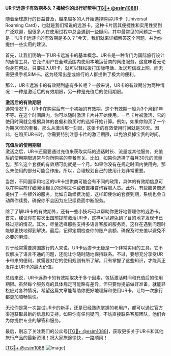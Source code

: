 **UR卡远游卡有效期多久？揭秘你的出行好帮手[[TG💪+ @esim1088](https://t.me/s/esim1088)]**

随着全球旅行的日益普及，越来越多的人开始选择购买UR卡（Universal Roaming Card），也就是我们常说的远游卡。这种卡片因其便捷性和实用性受到广泛欢迎，但很多人在使用过程中总会遇到一些疑问，其中最常见的问题之一就是：“UR卡远游卡的有效期是多久？”今天，我们就来详细解答这个问题，并为你提供一些实用的建议。

首先，让我们明确一下UR卡远游卡的基本概念。UR卡是一种专门为国际旅行设计的通信工具，它允许用户在全球范围内使用本地运营商的网络服务。这意味着无论你身在何处，只要插入UR卡，就可以轻松拨打国际电话、发送短信或上网，而无需更换手机SIM卡。这为经常出差或旅行的人群提供了极大的便利。

那么，UR卡远游卡的有效期到底有多长呢？一般来说，UR卡的有效期分为两种情况：一种是激活后的有效期限，另一种是充值后的使用期限。

**激活后的有效期限**  
通常情况下，UR卡在购买后有一个初始的有效期，这个有效期一般为3个月到1年不等。在这个时间段内，你可以随时激活卡片并开始使用。一旦卡片被激活，它的使用时间就会根据具体的套餐和购买时的选择开始计算。例如，如果你购买了一个为期30天的套餐，那么从激活那一刻起，这张卡的有效使用时间就是30天。因此，在购买UR卡时，你需要特别注意卡片的激活期限，以免浪费掉宝贵的时间。

**充值后的使用期限**  
激活之后，UR卡还需要通过充值来获取实际的通话时长、流量或其他服务。充值后的使用期限通常与你所购买的套餐有关。比如，如果你选择了每月30元的流量包，那么这个套餐的有效期可能就是一个月。如果你没有在规定时间内使用完，那么未使用的部分可能会作废。所以，合理规划自己的使用计划非常重要。

当然，不同国家和地区的UR卡提供商可能会有不同的政策，具体的有效期信息可以在购买前仔细阅读相关的说明文件或者直接咨询客服人员。此外，有些服务商还提供了一些额外的服务，比如自动续费功能，这样即使你的套餐到期，系统也会自动帮你续费，确保你不会因为忘记续费而中断服务。

除了了解UR卡的有效期外，还有一些小技巧可以帮助你更好地管理你的远游卡。首先，建议你在每次出国前提前激活UR卡，这样可以避免到了目的地才发现卡已经过期的情况。其次，尽量选择那些支持多语言客服的服务商，这样在遇到问题时能够更快地得到解决。最后，记得定期检查你的账户余额，确保及时充值以避免不必要的麻烦。

对于经常需要跨国旅行的人来说，UR卡远游卡无疑是一个非常实用的工具。它不仅解决了语言不通的问题，还能让你随时随地保持联系。不过，要想充分享受UR卡带来的便利，就需要对它的使用规则有所了解。只有掌握了这些知识，才能真正发挥出UR卡的最大价值。

总结来说，UR卡远游卡的有效期取决于多个因素，包括激活时间和充值后的使用期限。虽然每个服务商的具体规定可能略有差异，但只要你提前做好准备，就能轻松应对各种情况。希望这篇文章能帮助你更好地理解和使用UR卡，让每一次旅行都更加顺畅愉快。

无论你是第一次尝试UR卡的新手，还是已经熟练掌握的老用户，都可以通过官方渠道获取最新的信息和支持。如果你有任何疑问，不妨直接联系客服团队，他们会为你提供专业的解答和服务。

最后，别忘了关注我们的公众号[[TG💪+ @esim1088](https://t.me/s/esim1088)]，获取更多关于UR卡和其他旅行产品的最新资讯！祝大家旅途愉快，一路顺风！

[[TG💪+ @esim1088](https://t.me/s/esim1088) ![Image](https://i.postimg.cc/4NQfJmqS/Snipaste-2025-05-13-00-14-12.png)]